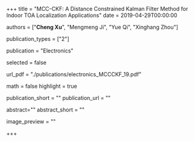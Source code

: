 +++
title = "MCC-CKF: A Distance Constrained Kalman Filter Method for Indoor TOA Localization Applications"
date = 2019-04-29T00:00:00

authors = ["**Cheng Xu**", "Mengmeng Ji", "Yue Qi", "Xinghang Zhou"]

publication_types = ["2"]

publication = "Electronics"

selected = false 

url_pdf = "./publications/electronics_MCCCKF_19.pdf"

math = false
highlight = true

publication_short = ""
publication_url = ""


abstract=""
abstract_short = ""

image_preview = ""

+++

